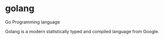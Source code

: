 # golang
Go Programming language

Golang is a modern statistically typed and compiled language from Google.
